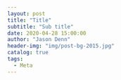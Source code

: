 ```yaml
---
layout: post
title: "Title"
subtitle: "Sub title"
date: 2020-04-28 15:00:00
author: "Jason Denn"
header-img: "img/post-bg-2015.jpg"
catalog: true
tags:
  - Meta
---
```


